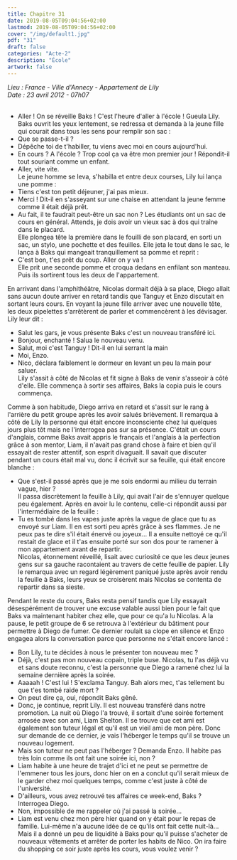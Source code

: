 ```yaml
---
title: Chapitre 31
date: 2019-08-05T09:04:56+02:00
lastmod: 2019-08-05T09:04:56+02:00
cover: "/img/default1.jpg"
pdf: "31"
draft: false
categories: "Acte-2"
description: "École"
artwork: false
---
```

_Lieu : France - Ville d'Annecy - Appartement de Lily   
Date : 23 avril 2012 - 07h07_  
     
- Aller ! On se réveille Baks ! C'est l'heure d'aller à l'école ! Gueula Lily.   
Baks ouvrit les yeux lentement, se redressa et demanda à la jeune fille qui courait dans tous les sens pour remplir son sac :   
- Que se passe-t-il ?   
- Dépêche toi de t'habiller, tu viens avec moi en cours aujourd'hui.   
- En cours ? A l'école ? Trop cool ça va être mon premier jour ! Répondit-il tout souriant comme un enfant.   
- Aller, vite vite.   
Le jeune homme se leva, s'habilla et entre deux courses, Lily lui lança une pomme :   
- Tiens c'est ton petit déjeuner, j'ai pas mieux.   
- Merci ! Dit-il en s'asseyant sur une chaise en attendant la jeune femme comme il était déjà prêt.    
- Au fait, il te faudrait peut-être un sac non ? Les étudiants ont un sac de cours en général. Attends, je dois avoir un vieux sac à dos qui traîne dans le placard.   
Elle plongea tête la première dans le fouilli de son placard, en sorti un sac, un stylo, une pochette et des feuilles. Elle jeta le tout dans le sac, le lança à Baks qui mangeait tranquillement sa pomme et reprit :   
- C'est bon, t'es prêt du coup. Aller on y va !   
Elle prit une seconde pomme et croqua dedans en enfilant son manteau. Puis ils sortirent tous les deux de l'appartement.   
   
En arrivant dans l'amphithéâtre, Nicolas dormait déjà à sa place, Diego allait sans aucun doute arriver en retard tandis que Tanguy et Enzo discutait en sortant leurs cours. En voyant la jeune fille arriver avec une nouvelle tête, les deux pipelettes s'arrêtèrent de parler et commencèrent à les dévisager. Lily leur dit :    
- Salut les gars, je vous présente Baks c'est un nouveau transféré ici.   
- Bonjour, enchanté ! Salua le nouveau venu.   
- Salut, moi c'est Tanguy ! Dit-il en lui serrant la main   
- Moi, Enzo.   
- Nico, déclara faiblement le dormeur en levant un peu la main pour saluer.   
Lily s'assit à côté de Nicolas et fit signe à Baks de venir s'asseoir à côté d'elle. Elle commença à sortir ses affaires, Baks la copia puis le cours commença.   
   
Comme à son habitude, Diego arriva en retard et s'assit sur le rang à l'arrière du petit groupe après les avoir salués brièvement. Il remarqua à côté de Lily la personne qui était encore inconsciente chez lui quelques jours plus tôt mais ne l'interrogea pas sur sa présence. C'était un cours d'anglais, comme Baks avait appris le français et l'anglais à la perfection grâce à son mentor, Liam, il n'avait pas grand chose à faire et bien qu'il essayait de rester attentif, son esprit divaguait. Il savait que discuter pendant un cours était mal vu, donc il écrivit sur sa feuille, qui était encore blanche :    
- Que s'est-il passé après que je me sois endormi au milieu du terrain vague, hier ?   
Il passa discrètement la feuille à Lily, qui avait l'air de s'ennuyer quelque peu également. Après en avoir lu le contenu, celle-ci répondit aussi par l'intermédiaire de la feuille :   
- Tu es tombé dans les vapes juste après la vague de glace que tu as envoyé sur Liam. Il en est sorti peu après grâce à ses flammes. Je ne peux pas te dire s'il était énervé ou joyeux... Il a ensuite nettoyé ce qu'il restait de glace et il t'as ensuite porté sur son dos pour te ramener à mon appartement avant de repartir.   
Nicolas, étonnement réveillé, lisait avec curiosité ce que les deux jeunes gens sur sa gauche racontaient au travers de cette feuille de papier. Lily le remarqua avec un regard légèrement paniqué juste après avoir rendu la feuille à Baks, leurs yeux se croisèrent mais Nicolas se contenta de repartir dans sa sieste.    
   
Pendant le reste du cours, Baks resta pensif tandis que Lily essayait désespérément de trouver une excuse valable aussi bien pour le fait que Baks va maintenant habiter chez elle, que pour ce qu'a lu Nicolas. A la pause, le petit groupe de 6 se retrouva à l'extérieur du bâtiment pour permettre à Diego de fumer. Ce dernier roulait sa clope en silence et Enzo engagea alors la conversation parce que personne ne s'était encore lancé :   
- Bon Lily, tu te décides à nous le présenter ton nouveau mec ?   
- Déjà, c'est pas mon nouveau copain, triple buse. Nicolas, tu l'as déjà vu et sans doute reconnu, c'est la personne que Diego a ramené chez lui la semaine dernière après la soirée.   
- Aaaaah ! C'est lui ! S'exclama Tanguy. Bah alors mec, t'as tellement bu que t'es tombé raide mort ?   
- On peut dire ça, oui, répondit Baks gêné.   
- Donc, je continue, reprit Lily. Il est nouveau transféré dans notre promotion. La nuit où Diego l'a trouvé, il sortait d'une soirée fortement arrosée avec son ami, Liam Shelton. Il se trouve que cet ami est également son tuteur légal et qu'il est un vieil ami de mon père. Donc sur demande de ce dernier, je vais l'héberger le temps qu'il se trouve un nouveau logement.   
- Mais son tuteur ne peut pas l'héberger ? Demanda Enzo. Il habite pas très loin comme ils ont fait une soirée ici, non ?   
- Liam habite à une heure de trajet d'ici et ne peut se permettre de l'emmener tous les jours, donc hier on en a conclut qu'il serait mieux de le garder chez moi quelques temps, comme c'est juste à côté de l'université.    
- D'ailleurs, vous avez retrouvé tes affaires ce week-end, Baks ? Interrogea Diego.   
- Non, impossible de me rappeler où j'ai passé la soirée...   
- Liam est venu chez mon père hier quand on y était pour le repas de famille. Lui-même n'a aucune idée de ce qu'ils ont fait cette nuit-là... Mais il a donné un peu de liquidité à Baks pour qu'il puisse s'acheter de nouveaux vêtements et arrêter de porter les habits de Nico. On ira faire du shopping ce soir juste après les cours, vous voulez venir ?